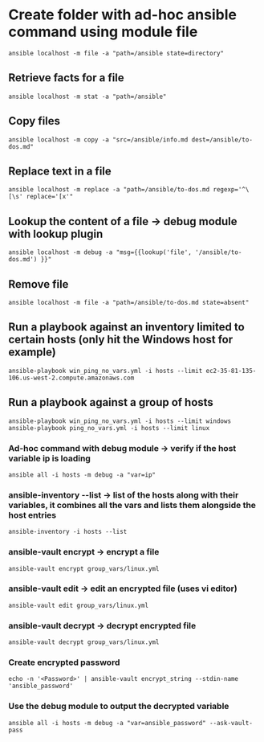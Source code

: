 # Create folder with ad-hoc ansible command using module file
```
ansible localhost -m file -a "path=/ansible state=directory"
```
## Retrieve facts for a file
```
ansible localhost -m stat -a "path=/ansible"
```
## Copy files
```
ansible localhost -m copy -a "src=/ansible/info.md dest=/ansible/to-dos.md"
```
## Replace text in a file
```
ansible localhost -m replace -a "path=/ansible/to-dos.md regexp='^\[\s' replace='[x'"
```
## Lookup the content of a file -> debug module with lookup plugin
```
ansible localhost -m debug -a "msg={{lookup('file', '/ansible/to-dos.md') }}"
```
## Remove file
```
ansible localhost -m file -a "path=/ansible/to-dos.md state=absent"
```
## Run a playbook against an inventory limited to certain hosts (only hit the Windows host for example)
```
ansible-playbook win_ping_no_vars.yml -i hosts --limit ec2-35-81-135-106.us-west-2.compute.amazonaws.com
```
## Run a playbook against a group of hosts
```
ansible-playbook win_ping_no_vars.yml -i hosts --limit windows
ansible-playbook ping_no_vars.yml -i hosts --limit linux
```
### Ad-hoc command with debug module -> verify if the host variable ip is loading
```
ansible all -i hosts -m debug -a "var=ip"
```
### ansible-inventory --list -> list of the hosts along with their variables, it combines all the vars and lists them alongside the host entries
```
ansible-inventory -i hosts --list
```
### ansible-vault encrypt -> encrypt a file
```
ansible-vault encrypt group_vars/linux.yml
```
### ansible-vault edit -> edit an encrypted file (uses vi editor)
```
ansible-vault edit group_vars/linux.yml
```
### ansible-vault decrypt -> decrypt encrypted file
```
ansible-vault decrypt group_vars/linux.yml
```
### Create encrypted password
```
echo -n '<Password>' | ansible-vault encrypt_string --stdin-name 'ansible_password'
```
### Use the debug module to output the decrypted variable
```
ansible all -i hosts -m debug -a "var=ansible_password" --ask-vault-pass
```